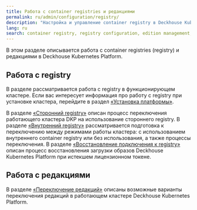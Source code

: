 ```yaml
---
title: Работа с container registries и редакциями
permalink: ru/admin/configuration/registry/
description: "Настройка и управление container registry в Deckhouse Kubernetes Platform. Внутренний registry, интеграция с внешними registry и переключение редакций."
lang: ru
search: container registry, registry configuration, edition management, registry management, container images, управление редакциями
---
```


В этом разделе описывается работа с container registries (registry) и редакциями в Deckhouse Kubernetes Platform.

## Работа с registry

В разделе рассматривается работа с registry в функционирующем кластере. Если вас интересует информация про работу с registry при установке кластера, перейдите в раздел [«Установка платформы»](../../../installing).

В разделе [«Сторонний registry»](../registry/third-party.html) описан процесс переключения работающего кластера DKP на использование стороннего registry.
В разделе [«Внутренний registry»](../registry/internal.html) рассматривается подготовка к переключению между режимами работы кластера: с использованием внутреннего container registry или без использования, а также процессы переключения.
В разделе [«Восстановление подключения к registry»](../registry/restore-token.html) описан процесс восстановления загрузки образов Deckhouse Kubernetes Platform при истекшем лицензионном токене.

## Работа с редакциями

В разделе [«Переключение редакций»](../registry/switching-editions.html) описаны возможные варианты переключения редакций в работающем кластере Deckhouse Kubernetes Platform.
